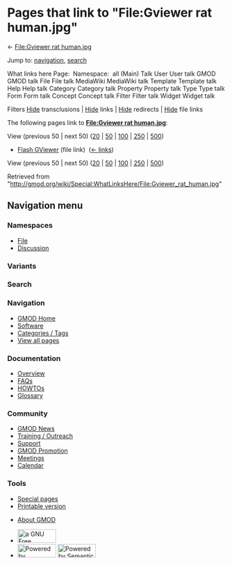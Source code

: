 <div id="mw-page-base" class="noprint">

</div>

<div id="mw-head-base" class="noprint">

</div>

<div id="content" class="mw-body" role="main">

<span id="top"></span>

<div id="mw-js-message" style="display:none;">

</div>



# <span dir="auto">Pages that link to "File:Gviewer rat human.jpg"</span>

<div id="bodyContent">

<div id="contentSub">

← [File:Gviewer rat
human.jpg](/wiki/File:Gviewer_rat_human.jpg "File:Gviewer rat human.jpg")

</div>

<div id="jump-to-nav" class="mw-jump">

Jump to: [navigation](#mw-navigation), [search](#p-search)

</div>

<div id="mw-content-text">

What links here Page:  Namespace:  all (Main) Talk User User talk GMOD
GMOD talk File File talk MediaWiki MediaWiki talk Template Template talk
Help Help talk Category Category talk Property Property talk Type Type
talk Form Form talk Concept Concept talk Filter Filter talk Widget
Widget talk

Filters
[Hide](/mediawiki/index.php?title=Special:WhatLinksHere/File:Gviewer_rat_human.jpg&hidetrans=1 "Special:WhatLinksHere/File:Gviewer rat human.jpg")
transclusions \|
[Hide](/mediawiki/index.php?title=Special:WhatLinksHere/File:Gviewer_rat_human.jpg&hidelinks=1 "Special:WhatLinksHere/File:Gviewer rat human.jpg")
links \|
[Hide](/mediawiki/index.php?title=Special:WhatLinksHere/File:Gviewer_rat_human.jpg&hideredirs=1 "Special:WhatLinksHere/File:Gviewer rat human.jpg")
redirects \|
[Hide](/mediawiki/index.php?title=Special:WhatLinksHere/File:Gviewer_rat_human.jpg&hideimages=1 "Special:WhatLinksHere/File:Gviewer rat human.jpg")
file links

The following pages link to **[File:Gviewer rat
human.jpg](/wiki/File:Gviewer_rat_human.jpg "File:Gviewer rat human.jpg")**:

View (previous 50 \| next 50)
([20](/mediawiki/index.php?title=Special:WhatLinksHere/File:Gviewer_rat_human.jpg&limit=20 "Special:WhatLinksHere/File:Gviewer rat human.jpg")
\|
[50](/mediawiki/index.php?title=Special:WhatLinksHere/File:Gviewer_rat_human.jpg&limit=50 "Special:WhatLinksHere/File:Gviewer rat human.jpg")
\|
[100](/mediawiki/index.php?title=Special:WhatLinksHere/File:Gviewer_rat_human.jpg&limit=100 "Special:WhatLinksHere/File:Gviewer rat human.jpg")
\|
[250](/mediawiki/index.php?title=Special:WhatLinksHere/File:Gviewer_rat_human.jpg&limit=250 "Special:WhatLinksHere/File:Gviewer rat human.jpg")
\|
[500](/mediawiki/index.php?title=Special:WhatLinksHere/File:Gviewer_rat_human.jpg&limit=500 "Special:WhatLinksHere/File:Gviewer rat human.jpg"))

- [Flash GViewer](/wiki/Flash_GViewer "Flash GViewer") (file link) ‎
  <span class="mw-whatlinkshere-tools">([←
  links](/mediawiki/index.php?title=Special:WhatLinksHere&target=Flash+GViewer "Special:WhatLinksHere"))</span>

View (previous 50 \| next 50)
([20](/mediawiki/index.php?title=Special:WhatLinksHere/File:Gviewer_rat_human.jpg&limit=20 "Special:WhatLinksHere/File:Gviewer rat human.jpg")
\|
[50](/mediawiki/index.php?title=Special:WhatLinksHere/File:Gviewer_rat_human.jpg&limit=50 "Special:WhatLinksHere/File:Gviewer rat human.jpg")
\|
[100](/mediawiki/index.php?title=Special:WhatLinksHere/File:Gviewer_rat_human.jpg&limit=100 "Special:WhatLinksHere/File:Gviewer rat human.jpg")
\|
[250](/mediawiki/index.php?title=Special:WhatLinksHere/File:Gviewer_rat_human.jpg&limit=250 "Special:WhatLinksHere/File:Gviewer rat human.jpg")
\|
[500](/mediawiki/index.php?title=Special:WhatLinksHere/File:Gviewer_rat_human.jpg&limit=500 "Special:WhatLinksHere/File:Gviewer rat human.jpg"))

</div>

<div class="printfooter">

Retrieved from
"<http://gmod.org/wiki/Special:WhatLinksHere/File:Gviewer_rat_human.jpg>"

</div>

<div id="catlinks" class="catlinks catlinks-allhidden">

</div>

<div class="visualClear">

</div>

</div>

</div>

<div id="mw-navigation">

## Navigation menu

<div id="mw-head">



<div id="left-navigation">

<div id="p-namespaces" class="vectorTabs" role="navigation"
aria-labelledby="p-namespaces-label">

### Namespaces

- <span id="ca-nstab-image"><a href="/wiki/File:Gviewer_rat_human.jpg" accesskey="c"
  title="View the file page [c]">File</a></span>
- <span id="ca-talk"><a
  href="/mediawiki/index.php?title=File_talk:Gviewer_rat_human.jpg&amp;action=edit&amp;redlink=1"
  accesskey="t"
  title="Discussion about the content page [t]">Discussion</a></span>

</div>

<div id="p-variants" class="vectorMenu emptyPortlet" role="navigation"
aria-labelledby="p-variants-label">

### 

### Variants[](#)

<div class="menu">

</div>

</div>

</div>

<div id="right-navigation">





</div>

<div id="p-search" role="search">

### Search

<div id="simpleSearch">

</div>

</div>

</div>

</div>

<div id="mw-panel">

<div id="p-logo" role="banner">

<a href="/wiki/Main_Page"
style="background-image: url(http://gmod.org/images/GMOD-cogs.png);"
title="Visit the main page"></a>

</div>

<div id="p-Navigation" class="portal" role="navigation"
aria-labelledby="p-Navigation-label">

### Navigation

<div class="body">

- <span id="n-GMOD-Home">[GMOD Home](/wiki/Main_Page)</span>
- <span id="n-Software">[Software](/wiki/GMOD_Components)</span>
- <span id="n-Categories-.2F-Tags">[Categories /
  Tags](/wiki/Categories)</span>
- <span id="n-View-all-pages">[View all
  pages](/wiki/Special:AllPages)</span>

</div>

</div>

<div id="p-Documentation" class="portal" role="navigation"
aria-labelledby="p-Documentation-label">

### Documentation

<div class="body">

- <span id="n-Overview">[Overview](/wiki/Overview)</span>
- <span id="n-FAQs">[FAQs](/wiki/Category:FAQ)</span>
- <span id="n-HOWTOs">[HOWTOs](/wiki/Category:HOWTO)</span>
- <span id="n-Glossary">[Glossary](/wiki/Glossary)</span>

</div>

</div>

<div id="p-Community" class="portal" role="navigation"
aria-labelledby="p-Community-label">

### Community

<div class="body">

- <span id="n-GMOD-News">[GMOD News](/wiki/GMOD_News)</span>
- <span id="n-Training-.2F-Outreach">[Training /
  Outreach](/wiki/Training_and_Outreach)</span>
- <span id="n-Support">[Support](/wiki/Support)</span>
- <span id="n-GMOD-Promotion">[GMOD
  Promotion](/wiki/GMOD_Promotion)</span>
- <span id="n-Meetings">[Meetings](/wiki/Meetings)</span>
- <span id="n-Calendar">[Calendar](/wiki/Calendar)</span>

</div>

</div>

<div id="p-tb" class="portal" role="navigation"
aria-labelledby="p-tb-label">

### Tools

<div class="body">

- <span id="t-specialpages"><a href="/wiki/Special:SpecialPages" accesskey="q"
  title="A list of all special pages [q]">Special pages</a></span>
- <span id="t-print"><a
  href="/mediawiki/index.php?title=Special:WhatLinksHere/File:Gviewer_rat_human.jpg&amp;printable=yes"
  rel="alternate" accesskey="p"
  title="Printable version of this page [p]">Printable version</a></span>

</div>

</div>

</div>

</div>

<div id="footer" role="contentinfo">

- <span id="footer-places-about">[About
  GMOD](/wiki/GMOD:About "GMOD:About")</span>

<!-- -->

- <span id="footer-copyrightico">[<img src="http://www.gnu.org/graphics/gfdl-logo-small.png" width="88"
  height="31" alt="a GNU Free Documentation License" />](http://www.gnu.org/licenses/fdl-1.3.html)</span>
- <span id="footer-poweredbyico">[<img src="/mediawiki/skins/common/images/poweredby_mediawiki_88x31.png"
  width="88" height="31" alt="Powered by MediaWiki" />](//www.mediawiki.org/)
  [<img
  src="/mediawiki/extensions/SemanticMediaWiki/includes/../resources/images/smw_button.png"
  width="88" height="31" alt="Powered by Semantic MediaWiki" />](https://www.semantic-mediawiki.org/wiki/Semantic_MediaWiki)</span>

<div style="clear:both">

</div>

</div>
